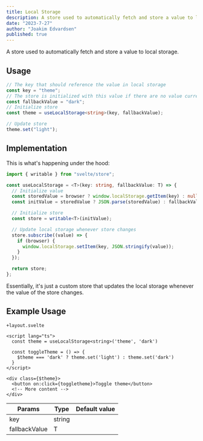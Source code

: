 ```yaml
---
title: Local Storage
description: A store used to automatically fetch and store a value to local storage.
date: "2023-7-27"
author: "Joakim Edvardsen"
published: true
---
```


<script>
  import MainButton from '../../lib/components/buttons/MainButton.svelte'
</script>

A store used to automatically fetch and store a value to local storage.

<h2 id="usage">Usage</h2>

```ts
// The key that should reference the value in local storage
const key = "theme";
// The store is initialized with this value if there are no value currently stored in the local storage
const fallbackValue = "dark";
// Initialize store
const theme = useLocalStorage<string>(key, fallbackValue);

// Update store
theme.set("light");
```

<h2 id="implementation">Implementation</h2>

This is what's happening under the hood:

```ts
import { writable } from "svelte/store";

const useLocalStorage = <T>(key: string, fallbackValue: T) => {
  // Initialize value
  const storedValue = browser ? window.localStorage.getItem(key) : null;
  const initValue = storedValue ? JSON.parse(storedValue) : fallbackValue;

  // Initialize store
  const store = writable<T>(initValue);

  // Update local storage whenever store changes
  store.subscribe((value) => {
    if (browser) {
      window.localStorage.setItem(key, JSON.stringify(value));
    }
  });

  return store;
};
```

Essentially, it's just a custom store that updates the local storage whenever the value of the store changes.

<h2 id="example-usage">Example Usage</h2>

```svelte
+layout.svelte

<script lang="ts">
  const theme = useLocalStorage<string>('theme', 'dark')

  const toggleTheme = () => {
    $theme === 'dark' ? theme.set('light') : theme.set('dark')
  }
</script>

<div class={$theme}>
  <button on:click={toggletheme}>Toggle theme</button>
  <!-- More content -->
</div>
```

| Params        | Type   | Default value |
| ------------- | ------ | ------------- |
| key           | string |               |
| fallbackValue | T      |               |
